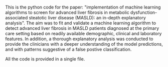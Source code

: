 This is the python code for the paper: 
"implementation of machine learning algorithms to screen for advanced liver fibrosis in metabolic dysfunction-associated 
steatotic liver disease (MASLD): an in-depth explanatory analysis".
The aim was to fit and validate a machine learning algorithm to detect advanced liver fibrosis in MASLD patients diagnosed at the primary care setting based on 
readily available demographic, clinical and laboratory features.
In addition, a thorough explanatory analysis was conducted to provide the clinicians with a deeper understanding of the model predictions,
and with patterns suggestive of a false postive classification. 

All the code is provided in a single file. 
